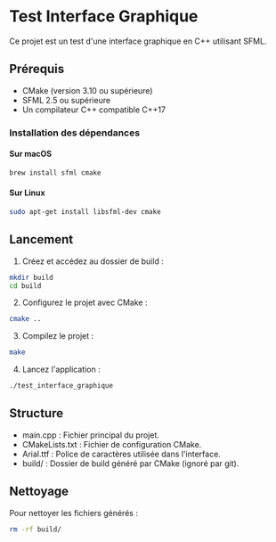 # Test Interface Graphique

Ce projet est un test d'une interface graphique en C++ utilisant SFML.

## Prérequis

- CMake (version 3.10 ou supérieure)
- SFML 2.5 ou supérieure
- Un compilateur C++ compatible C++17

### Installation des dépendances

#### Sur macOS

```bash
brew install sfml cmake
```

#### Sur Linux

```bash
sudo apt-get install libsfml-dev cmake
```

## Lancement

1. Créez et accédez au dossier de build :

```bash
mkdir build
cd build
```

2. Configurez le projet avec CMake :

```bash
cmake ..
```

3. Compilez le projet :

```bash
make
```

4. Lancez l'application :

```bash
./test_interface_graphique
```

## Structure

- main.cpp : Fichier principal du projet.
- CMakeLists.txt : Fichier de configuration CMake.
- Arial.ttf : Police de caractères utilisée dans l'interface.
- build/ : Dossier de build généré par CMake (ignoré par git).

## Nettoyage

Pour nettoyer les fichiers générés :

```bash
rm -rf build/
```
